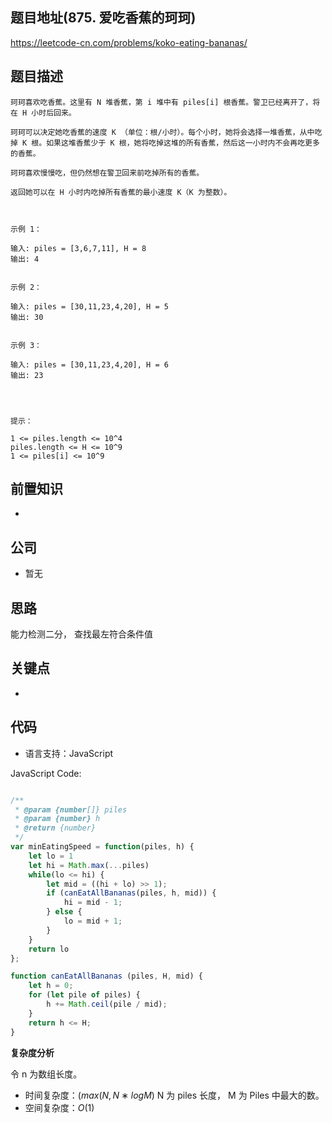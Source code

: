 
## 题目地址(875. 爱吃香蕉的珂珂)

https://leetcode-cn.com/problems/koko-eating-bananas/

## 题目描述

```
珂珂喜欢吃香蕉。这里有 N 堆香蕉，第 i 堆中有 piles[i] 根香蕉。警卫已经离开了，将在 H 小时后回来。

珂珂可以决定她吃香蕉的速度 K （单位：根/小时）。每个小时，她将会选择一堆香蕉，从中吃掉 K 根。如果这堆香蕉少于 K 根，她将吃掉这堆的所有香蕉，然后这一小时内不会再吃更多的香蕉。  

珂珂喜欢慢慢吃，但仍然想在警卫回来前吃掉所有的香蕉。

返回她可以在 H 小时内吃掉所有香蕉的最小速度 K（K 为整数）。

 

示例 1：

输入: piles = [3,6,7,11], H = 8
输出: 4


示例 2：

输入: piles = [30,11,23,4,20], H = 5
输出: 30


示例 3：

输入: piles = [30,11,23,4,20], H = 6
输出: 23


 

提示：

1 <= piles.length <= 10^4
piles.length <= H <= 10^9
1 <= piles[i] <= 10^9
```

## 前置知识

- 

## 公司

- 暂无

## 思路

能力检测二分， 查找最左符合条件值

## 关键点

-  

## 代码

- 语言支持：JavaScript

JavaScript Code:

```javascript

/**
 * @param {number[]} piles
 * @param {number} h
 * @return {number}
 */
var minEatingSpeed = function(piles, h) {
    let lo = 1
    let hi = Math.max(...piles)
    while(lo <= hi) {
        let mid = ((hi + lo) >> 1);
        if (canEatAllBananas(piles, h, mid)) {
            hi = mid - 1;
        } else {
            lo = mid + 1;
        }
    }
    return lo
};

function canEatAllBananas (piles, H, mid) {
    let h = 0;
    for (let pile of piles) {
        h += Math.ceil(pile / mid);
    }
    return h <= H;
}

```


**复杂度分析**

令 n 为数组长度。

- 时间复杂度：$(max(N,N∗logM)$ N 为 piles 长度， M 为 Piles 中最大的数。
- 空间复杂度：$O(1)$


